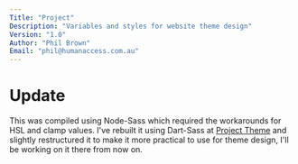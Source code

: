 ```yaml
---
Title: "Project"
Description: "Variables and styles for website theme design"
Version: "1.0"
Author: "Phil Brown"
Email: "phil@humanaccess.com.au"
---
```


# Update

This was compiled using Node-Sass which required the workarounds for HSL and clamp values. I've rebuilt it using Dart-Sass at [Project Theme](https://github.com/HumanAccess/Project-theme) and slightly restructured it to make it more practical to use for theme design, I'll be working on it there from now on.

